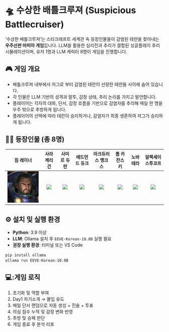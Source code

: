 # 🛸 수상한 배틀크루져 (Suspicious Battlecruiser)

‘수상한 배틀크루져’는 스타크래프트 세계관 속 등장인물들이 감염된 테란을 찾아내는 **우주선판 마피아 게임**입니다. LLM을 활용한 심리전과 추리가 결합된 싱글플레이 추리 시뮬레이션이며, 유저 1명과 LLM 캐릭터 8명이 게임을 진행합니다.

## 🎮 게임 개요

- 배틀크루져 내부에서 저그로 부터 감염된 테란이 선량한 테란들 사이에 숨어 있습니다.
- 각 인물은 LLM 기반의 성격과 말투, 감정 상태, 추리 논리를 가지고 발언합니다.
- 플레이어는 각자의 대화, 단서, 감정 흐름을 기반으로 감염자를 추리해 매일 한 명을 우주 밖으로 추방하게 됩니다.
- 플레이어의 선택에 따라 테란이 승리하거나, 감염자가 최종 생존하여 저그가 승리하게 됩니다.

## 🧑‍🚀 등장인물 (총 8명)

| 짐 레이너 | 사라 케리건 | 사미르 듀란 | 에드먼드 듀크 | 아크듀러스 맹크스 | 톰 카잔스키 | 노바 테라 | 알렉세이 스투코프 |
|:---------:|:-----------:|:------------:|:--------------:|:-----------------:|:-------------:|:----------:|:-------------------:|
| ![](data/raynor.jpg) | ![](assets/kerrigan.jpg) | ![](assets/duran.jpg) | ![](assets/duke.jpg) | ![](assets/mengsk.jpg) | ![](assets/tom.jpg) | ![](assets/nova.jpg) | ![](assets/stukov.jpg) |

## ⚙️ 설치 및 실행 환경

- **Python**: 3.9 이상
- **LLM**: Ollama 설치 후 `EEVE-Korean-10.8B` 실행 필요
- **권장 실행 환경**: 터미널 또는 VS Code

```bash
pip install ollama
ollama run EEVE-Korean-10.8B
```



## 💻:게임 로직
1. 초기화 및 역할 부여
2. Day1 자기소개 → 몰입 유도
3. 매일 단서 랜덤으로 자동 생성 + 진술 + 투표
4. 의심 점수 누적 및 감정 변화 반영
5. 추방 및 승패 판단
6. 게임 종료 후 분석 리포
